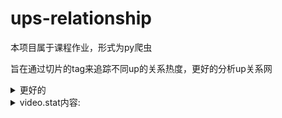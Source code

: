# ups-relationship
本项目属于课程作业，形式为py爬虫

旨在通过切片的tag来追踪不同up的关系热度，更好的分析up关系网
<details><summary>更好的</summary>磕cp : )</details>
<details>
<summary>video.stat内容:</summary>

| 字段    | 类型  | 内容   | 备注    |
|---------|------|--------|---------|
| code    | int | 返回值  | 0：成功<br />-400：请求错误<br />-403：权限不足<br />-404：无视频<br />62002：稿件不可见<br />62004：稿件审核中 |
| title   | str | 稿件标题     |        |
| bvid    | str | 稿件bvid     |       |
| aid     | int | 稿件avid     |       |
| up_uid  | int | UP主uid      |       |
| up_name | str | UP主昵称     |       |
| pubdate | int | 视频发布时间  | 秒级时间戳 |
| view    | int | 播放数       |       |
| danmaku | int | 弹幕数       |       |
| reply   | int | 评论数       |       |
| favorite | int | 收藏数      |       |
| coin    | int | 投币数       |       |
| like    | int | 获赞数       |       |
| tag     | list | tag列表     |       |

| 字段    | 类型  | 内容   | 备注    |
|---------|------|--------|---------|
| tag_id    | int | tagid |         |
| tag_name  | str | tag名 |         |
</details>
